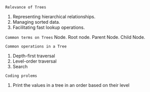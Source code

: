`Relevance of Trees` 
1. Representing hierarchical relationships. 
2. Managing sorted data. 
3. Facilitating fast lookup operations. 

`Common terms on Trees` 
Node. Root node. Parent Node. Child Node.

`Common operations in a Tree` 
1. Depth-first traversal 
2. Level-order traversal 
3. Search 

`Coding prolems` 
1. Print the values in a tree in an order based on their level